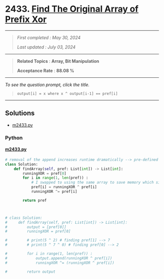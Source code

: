 # 2433. [Find The Original Array of Prefix Xor](<https://leetcode.com/problems/find-the-original-array-of-prefix-xor>)

------

> *First completed : May 30, 2024*
>
> *Last updated : July 03, 2024*


------

> **Related Topics** : **Array, Bit Manipulation**
>
> **Acceptance Rate** : **88.08 %**


------

*To see the question prompt, click the title.*

> ```
> output[i] = x where x ^ output[i-1] == pref[i]
> ```

------

## Solutions

- [m2433.py](<../my-submissions/m2433.py>)
### Python
#### [m2433.py](<../my-submissions/m2433.py>)
```Python
# removal of the append increases runtime dramatically --> pre-defined arr len instead
class Solution:
    def findArray(self, pref: List[int]) -> List[int]:
        runningXOR = pref[0]
        for i in range(1, len(pref)) :
            # I swapped to using the same array to save memory which significantly lowered the cost making this consistently 90+%
            pref[i] = runningXOR ^ pref[i] 
            runningXOR ^= pref[i]

        return pref



# class Solution:
#     def findArray(self, pref: List[int]) -> List[int]:
#         output = [pref[0]]
#         runningXOR = pref[0]

#         # print(5 ^ 2) # finding pref[1] --> 7
#         # print(5 ^ 7 ^ 0) # finding pref[0] --> 2

#         for i in range(1, len(pref)) :
#             output.append(runningXOR ^ pref[i])
#             runningXOR ^= (runningXOR ^ pref[i])

#         return output
```

